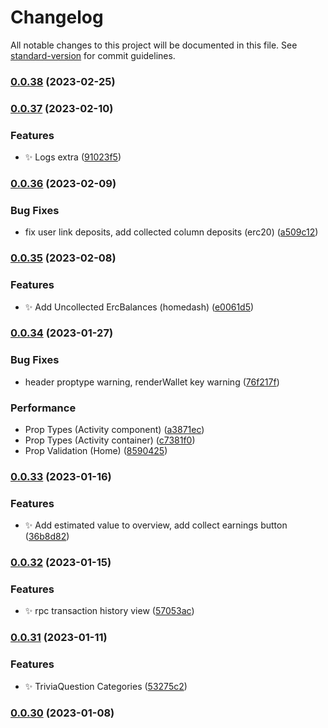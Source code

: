 # Changelog

All notable changes to this project will be documented in this file. See [standard-version](https://github.com/conventional-changelog/standard-version) for commit guidelines.

### [0.0.38](https://github.com/bobpepers/runes-tip-dashboard/compare/v0.0.37...v0.0.38) (2023-02-25)

### [0.0.37](https://github.com/bobpepers/runes-tip-dashboard/compare/v0.0.36...v0.0.37) (2023-02-10)


### Features

* ✨ Logs extra ([91023f5](https://github.com/bobpepers/runes-tip-dashboard/commit/91023f5b538b6ff2f79c1bb749f33e9b08a99628))

### [0.0.36](https://github.com/bobpepers/runes-tip-dashboard/compare/v0.0.35...v0.0.36) (2023-02-09)


### Bug Fixes

* fix user link deposits, add collected column deposits (erc20) ([a509c12](https://github.com/bobpepers/runes-tip-dashboard/commit/a509c12bd354a902ab81bd33f4c0dcff4500a75b))

### [0.0.35](https://github.com/bobpepers/runes-tip-dashboard/compare/v0.0.34...v0.0.35) (2023-02-08)


### Features

* ✨ Add Uncollected ErcBalances (homedash) ([e0061d5](https://github.com/bobpepers/runes-tip-dashboard/commit/e0061d598bdf6b0dd06a3a81dc78e70d4518cb75))

### [0.0.34](https://github.com/bobpepers/runes-tip-dashboard/compare/v0.0.33...v0.0.34) (2023-01-27)


### Bug Fixes

* header proptype warning, renderWallet key warning ([76f217f](https://github.com/bobpepers/runes-tip-dashboard/commit/76f217fa1f27e4ba4948bd00127d03b14a17409a))


### Performance

* Prop Types (Activity component) ([a3871ec](https://github.com/bobpepers/runes-tip-dashboard/commit/a3871ec739bf35983f87aebf6d82dcdf3e4a928c))
* Prop Types (Activity container) ([c7381f0](https://github.com/bobpepers/runes-tip-dashboard/commit/c7381f0b66d2dfee85c5764ffbb5bbd2234fdd04))
* Prop Validation (Home) ([8590425](https://github.com/bobpepers/runes-tip-dashboard/commit/85904259d4c14c7bebe3ecb77868f9313a196e3f))

### [0.0.33](https://github.com/bobpepers/runes-tip-dashboard/compare/v0.0.32...v0.0.33) (2023-01-16)


### Features

* ✨ Add estimated value to overview, add collect earnings button ([36b8d82](https://github.com/bobpepers/runes-tip-dashboard/commit/36b8d8261850e8f3bcfd525be7188821bf884b59))

### [0.0.32](https://github.com/bobpepers/runes-tip-dashboard/compare/v0.0.31...v0.0.32) (2023-01-15)


### Features

* ✨ rpc transaction history view ([57053ac](https://github.com/bobpepers/runes-tip-dashboard/commit/57053acda58ee5883d80101df03e5496b2bd7e39))

### [0.0.31](https://github.com/bobpepers/runes-tip-dashboard/compare/v0.0.30...v0.0.31) (2023-01-11)


### Features

* ✨ TriviaQuestion Categories ([53275c2](https://github.com/bobpepers/runes-tip-dashboard/commit/53275c219d7ea41b131bffc425df6f621d67470f))

### [0.0.30](https://github.com/bobpepers/runes-tip-dashboard/compare/v0.0.29...v0.0.30) (2023-01-08)
